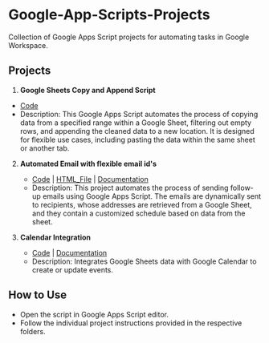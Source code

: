 # Google-App-Scripts-Projects
Collection of Google Apps Script projects for automating tasks in Google Workspace.

## Projects
1. **Google Sheets Copy and Append Script**
- [Code](clear_cells)
- Description: This Google Apps Script automates the process of copying data from a specified range within a Google Sheet, filtering out empty rows, and appending the cleaned data to a new location. It is designed for flexible use cases, including pasting the data within the same sheet or another tab.

2. **Automated Email with flexible email id's**
   - [Code](send_schedule_email_flexible_email_ids/schedule_emails_flx_emails.gs) | [HTML_File](send_schedule_email_flexible_email_ids/HTML.html) | [Documentation](send_schedule_email_flexible_email_ids/README.md)
   - Description: This project automates the process of sending follow-up emails using Google Apps Script. The emails are dynamically sent to recipients, whose addresses are retrieved from a Google Sheet, and they contain a customized schedule based on data from the sheet.

3. **Calendar Integration**
   - [Code](calendar_integration/CalendarIntegration.gs) | [Documentation](calendar_integration/README.md)
   - Description: Integrates Google Sheets data with Google Calendar to create or update events.

## How to Use
- Open the script in Google Apps Script editor.
- Follow the individual project instructions provided in the respective folders.

